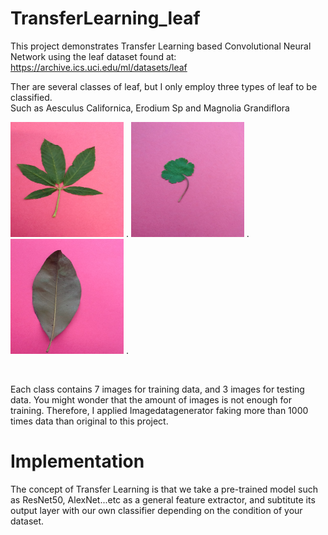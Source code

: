 # TransferLearning_leaf
This project demonstrates Transfer Learning based Convolutional Neural Network using the leaf dataset found at:
https://archive.ics.uci.edu/ml/datasets/leaf

Ther are several classes of leaf, but I only employ three types of leaf to be classified.<br>
Such as Aesculus Californica, Erodium Sp and Magnolia Grandiflora<br>

<img width="181" height="184" src="https://github.com/jimmg35/TransferLearning_leaf/blob/master/dataset/Train/AesculusCalifornica_04.JPG"> .
<img width="181" height="184" src="https://github.com/jimmg35/TransferLearning_leaf/blob/master/dataset/Train/ErodiumSp_03.JPG"> .
<img width="181" height="184" src="https://github.com/jimmg35/TransferLearning_leaf/blob/master/dataset/Train/MagnoliaGrandiflora_02.JPG"> .

<br>

Each class contains 7 images for training data, and 3 images for testing data.
You might wonder that the amount of images is not enough for training. Therefore, I applied Imagedatagenerator faking more than 1000 times data than original to this project.

# Implementation

The concept of Transfer Learning is that we take a pre-trained model such as ResNet50, AlexNet...etc as a general feature extractor, and subtitute its output layer with our own classifier depending on the condition of your dataset.


